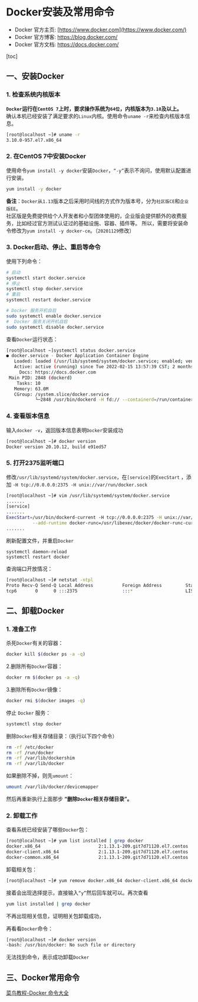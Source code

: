 # Docker安装及常用命令

- Docker 官方主页: [https://www.docker.com](https://www.docker.com/)
- Docker 官方博客: https://blog.docker.com/
- Docker 官方文档: https://docs.docker.com/

[toc]

## 一、安装Docker
### 1. 检查系统内核版本
**`Docker`运行在`CentOS 7`上时，要求操作系统为`64位`，内核版本为`3.10`及以上。**  
确认本机已经安装了满足要求的`Linux`内核。使用命令`uname -r`来检查内核版本信息。
```bash
[root@localhost ~]# uname -r
3.10.0-957.el7.x86_64
```

### 2. 在CentOS 7中安装Docker
使用命令`yum install -y docker`安装`Docker`，`“-y”`表示不询问，使用默认配置进行安装。
```bash
yum install -y docker
```

**备注**：`Docker`从`1.13`版本之后采用时间线的方式作为版本号，分为`社区版CE`和`企业版EE`。  
社区版是免费提供给个人开发者和小型团体使用的，企业版会提供额外的收费服务，比如经过官方测试认证过的基础设施、容器、插件等。
所以，需要将安装命令修改为`yum install -y docker-ce`。（`20201129`修改）

### 3. Docker启动、停止、重启等命令
使用下列命令：
```bash
# 启动
systemctl start docker.service
# 停止
systemctl stop docker.service
# 重启
systemctl restart docker.service

# Docker 服务开机自启
sudo systemctl enable docker.service
#  Docker 服务关闭开机自启
sudo systemctl disable docker.service
```

查看`Docker`运行状态：
```bash
[root@localhost ~]systemctl status docker.service
● docker.service - Docker Application Container Engine
   Loaded: loaded (/usr/lib/systemd/system/docker.service; enabled; vendor preset: disabled)
   Active: active (running) since Tue 2022-02-15 13:57:39 CST; 2 months 29 days ago
     Docs: https://docs.docker.com
 Main PID: 2848 (dockerd)
    Tasks: 10
   Memory: 63.0M
   CGroup: /system.slice/docker.service
           └─2848 /usr/bin/dockerd -H fd:// --containerd=/run/containerd/containerd.sock
```

### 4. 查看版本信息
输入`docker -v`，返回版本信息表明`Docker`安装成功
```bash
[root@localhost ~]# docker version
Docker version 20.10.12, build e91ed57
```

### 5. 打开2375监听端口
修改`/usr/lib/systemd/system/docker.service`，在`[service]`的`ExecStart` ，添加 `-H tcp://0.0.0.0:2375 -H unix://var/run/docker.sock`
```bash
[root@localhost ~]# vim /usr/lib/systemd/system/docker.service
.......
[service]
.......
ExecStart=/usr/bin/dockerd-current -H tcp://0.0.0.0:2375 -H unix://var/run/docker.sock \
          --add-runtime docker-runc=/usr/libexec/docker/docker-runc-current \
.......
```

刷新配置文件，并重启`Docker`
```
systemctl daemon-reload
systemctl restart docker
```

查询端口开放情况：
```bash
[root@localhost ~]# netstat -ntpl
Proto Recv-Q Send-Q Local Address           Foreign Address         State       PID/Program name
tcp6       0      0 :::2375                 :::*                    LISTEN      10373/dockerd-curre
```

## 二、卸载Docker
### 1. 准备工作
杀死`Docker`有关的容器：
```bash
docker kill $(docker ps -a -q)
```

2.删除所有`Docker`容器：
```bash
docker rm $(docker ps -a -q)
```

3.删除所有`Docker`镜像：
```bash
docker rmi $(docker images -q)
```

停止 `Docker` 服务：
```bash
systemctl stop docker
```

删除`Docker`相关存储目录：（执行以下四个命令）
```bash
rm -rf /etc/docker
rm -rf /run/docker
rm -rf /var/lib/dockershim
rm -rf /var/lib/docker
```

如果删除不掉，则先`umount`：
```bash
umount /var/lib/docker/devicemapper
```
然后再重新执行上面那步 **“删除`Docker`相关存储目录”。**

### 2. 卸载工作
查看系统已经安装了哪些`Docker`包：
```bash
[root@localhost ~]# yum list installed | grep docker
docker.x86_64                      2:1.13.1-209.git7d71120.el7.centos  @extras
docker-client.x86_64               2:1.13.1-209.git7d71120.el7.centos  @extras
docker-common.x86_64               2:1.13.1-209.git7d71120.el7.centos  @extras
```

卸载相关包：
```bash
[root@localhost ~]# yum remove docker.x86_64 docker-client.x86_64 docker-common.x86_64
```
接着会出现选择提示，直接输入`“y”`然后回车就可以。再次查看
```bash
yum list installed | grep docker
```
不再出现相关信息，证明相关包卸载成功，

再看看`Docker`命令：
```bash
[root@localhost ~]# docker version
-bash: /usr/bin/docker: No such file or directory
```
无法找到命令，表示成功卸载`Docker`

## 三、Docker常用命令
[菜鸟教程-Docker 命令大全](https://www.runoob.com/docker/docker-command-manual.html)